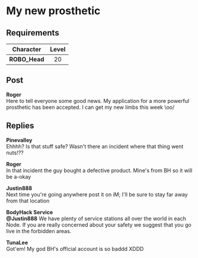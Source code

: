 # My new prosthetic
## Requirements
|  Character  |Level|
|-------------|:---:|
|**ROBO_Head**| 20  |

## Post
**Roger**<br>
Here to tell everyone some good news. My application for a more powerful prosthetic has been accepted. I can get my new limbs this week \\oo/
## Replies
**Pinevalley**<br>
Ehhhh? Is that stuff safe? Wasn't there an incident where that thing went nuts!??

**Roger**<br>
In that incident the guy bought a defective product. Mine's from BH so it will be a\-okay

**Justin888**<br>
Next time you're going anywhere post it on iM; I'll be sure to stay far away from that location

**BodyHack Service**<br>
**@Justin888** We have plenty of service stations all over the world in each Node. If you are really concerned about your safety we suggest that you go live in the forbidden areas. 

**TunaLee**<br>
Got'em! My god BH's official account is so baddd XDDD

